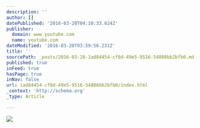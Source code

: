 ```yaml
---
description: ''
author: []
datePublished: '2016-03-20T04:10:33.824Z'
publisher:
  domain: www.youtube.com
  name: youtube.com
dateModified: '2016-03-20T03:59:56.231Z'
title: ''
sourcePath: _posts/2016-03-20-1ad84454-cf8d-49e5-9516-54808bb2bfb0.md
published: true
inFeed: true
hasPage: true
inNav: false
url: 1ad84454-cf8d-49e5-9516-54808bb2bfb0/index.html
_context: 'http://schema.org'
_type: Article

---
```

![](https://yt3.ggpht.com/-RrKYx4bsTCg/AAAAAAAAAAI/AAAAAAAAAAA/1n2-D9WhEvY/s100-c-k-no/photo.jpg)
